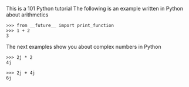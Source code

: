 This is a 101 Python tutorial
The following is an example written in Python about arithmetics

    >>> from __future__ import print_function
    >>> 1 + 2
    3

The next examples show you about complex numbers in Python

    >>> 2j * 2
    4j

    >>> 2j + 4j
    6j


